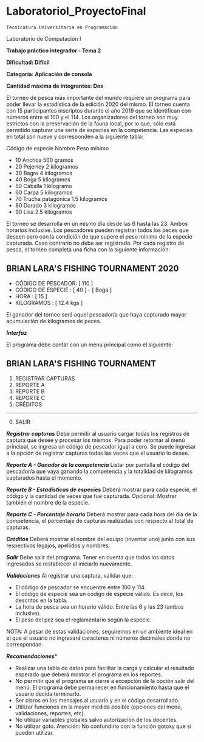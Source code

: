 # LaboratorioI_ProyectoFinal

 	Tecnicatura Universitaria en Programación
  Laboratorio de Computación I

**Trabajo práctico integrador - Tema 2**

**Dificultad: Difícil**

**Categoría: Aplicación de consola**

**Cantidad máxima de integrantes: Dos**

 
El torneo de pesca más importante del mundo requiere un programa para poder llevar la estadística de la edición 2020 del mismo.
El torneo cuenta con 15 participantes inscriptos durante el año 2019 que se identifican con números entre el 100 y el 114. Los organizadores del torneo son muy estrictos con la preservación de la fauna local, por lo que, sólo está permitido capturar una serie de especies en la competencia. Las especies en total son nueve y corresponden a la siguiente tabla:

Código de especie	Nombre	Peso mínimo
- 10	Anchoa	500 gramos
- 20	Pejerrey	2 kilogramos
- 30	Bagre	4 kilogramos
- 40	Boga	5 kilogramos
- 50	Caballa	1 kilogramo
- 60	Carpa	5 kilogramos
- 70	Trucha patagónica	1.5 kilogramos
- 80	Dorado	3 kilogramos
- 90	Lisa	2.5 kilogramos

El torneo se desarrolla en un mismo día desde las 6 hasta las 23. Ambos horarios inclusive. Los pescadores pueden registrar todos los peces que deseen pero con la condición de que supere el peso mínimo de la especie capturada. Caso contrario no debe ser registrado.
Por cada registro de pesca, el torneo completa una ficha con la siguiente información:

BRIAN LARA'S FISHING TOURNAMENT 2020
-------------------------------------

- CÓDIGO DE PESCADOR: [ 110 ]
- CÓDIGO DE ESPECIE : [ 40 ] - [ Boga ]
- HORA              : [ 15 ]
- KILOGRAMOS        : [ 12.4 kgs ]


El ganador del torneo será aquel pescador/a que haya capturado mayor acumulación de kilogramos de peces. 

***Interfaz***

El programa debe contar con un menú principal como el siguiente:

**BRIAN LARA'S FISHING TOURNAMENT**
--------------------------------
1. REGISTRAR CAPTURAS
2. REPORTE A
3. REPORTE B
4. REPORTE C
5. CRÉDITOS
--------------------------------
0. SALIR

***Registrar capturas***
Debe permitir al usuario cargar todas los registros de captura que desee y procesar los mismos. Para poder retornar al menú principal, se ingresa un código de pescador igual a cero. Se puede ingresar a la opción de registrar capturas todas las veces que el usuario lo desee.

***Reporte A - Ganador de la competencia***
Listar por pantalla el código del pescador/a que vaya ganando la competencia y la totalidad de kilogramos capturados hasta el momento.

***Reporte B - Estadísticas de especies***
Deberá mostrar para cada especie, el código y la cantidad de veces que fue capturada. 
Opcional: Mostrar también el nombre de la especie.

***Reporte C - Porcentaje horario***
Deberá mostrar para cada hora del día de la competencia, el porcentaje de capturas realizadas con respecto al total de capturas.

***Créditos***
Deberá mostrar el nombre del equipo (inventar uno) junto con sus respectivos legajos, apellidos y nombres.

***Salir***
Debe salir del programa. Tener en cuenta que todos los datos ingresados se restablecer al iniciarlo nuevamente.

***Validaciones***
Al registrar una captura, validar que:
-	El código de pescador se encuentre entre 100 y 114.
-	El código de especie sea un código de especie válido. Es decir, los descritos en la tabla.
-	La hora de pesca sea un horario válido. Entre las 6 y las 23 (ambos inclusive).
-	El peso del pez sea el reglamentario según la especie.

NOTA: A pesar de estas validaciones, seguiremos en un ambiente ideal en el que el usuario no ingresará caracteres ni números decimales donde no correspondan.

***Recomendaciones****

-	Realizar una tabla de datos para facilitar la carga y calcular el resultado esperado que deberá mostrar el programa en los reportes.
-	No permitir que el programa se cierre a excepción de la opción salir del menú. El programa debe permanecer en funcionamiento hasta que el usuario decida terminarlo.
-	Ser claros en los mensajes al usuario y en el código desarrollado.
-	Utilizar funciones en la mayor medida posible (opciones del menú, validaciones, reportes, etc).
-	No utilizar variables globales salvo autorización de los docentes.
-	No utilizar goto. Atención: No confundirlo con la función gotoxy que sí pueden utilizar.
